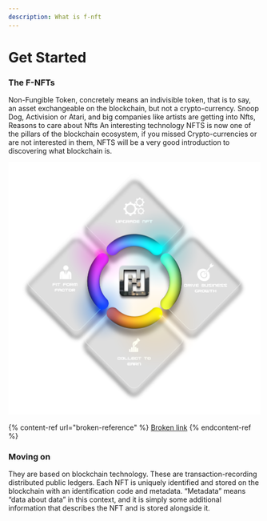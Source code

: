 ```yaml
---
description: What is f-nft
---
```


# Get Started

### The F-NFTs

Non-Fungible Token, concretely means an indivisible token, that is to say, an asset exchangeable on the blockchain, but not a crypto-currency. Snoop Dog, Activision or Atari, and big companies like artists are getting into Nfts, Reasons to care about Nfts An interesting technology NFTS is now one of the pillars of the blockchain ecosystem, if you missed Crypto-currencies or are not interested in them, NFTS will be a very good introduction to discovering what blockchain is.

![f-nft Features](.gitbook/assets/fnft-features-1.png)

{% content-ref url="broken-reference" %}
[Broken link](broken-reference)
{% endcontent-ref %}

### Moving on

They are based on blockchain technology. These are transaction-recording distributed public ledgers. Each NFT is uniquely identified and stored on the blockchain with an identification code and metadata. “Metadata” means “data about data” in this context, and it is simply some additional information that describes the NFT and is stored alongside it.

